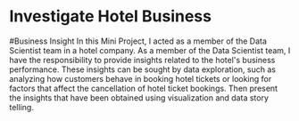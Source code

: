 # Investigate Hotel Business

#Business Insight
In this Mini Project, I acted as a member of the Data Scientist team in a hotel company. As a member of the Data Scientist team, I have the responsibility to provide insights related to the hotel's business performance. These insights can be sought by data exploration, such as analyzing how customers behave in booking hotel tickets or looking for factors that affect the cancellation of hotel ticket bookings. Then present the insights that have been obtained using visualization and data story telling.
